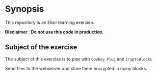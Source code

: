 # Synopsis

This repository is an Elixir learning exercise.

**Disclaimer : Do not use this code in production.**

## Subject of the exercise

The subject of this exercise is to play with `Cowboy`, `Plug` and `CryptoBlocks`

Send files to the webserver and store them encrypted in many blocks.
